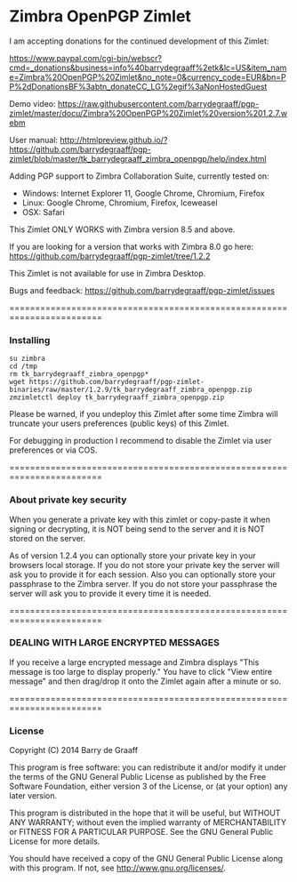 Zimbra OpenPGP Zimlet
==========

I am accepting donations for the continued development of this Zimlet:

https://www.paypal.com/cgi-bin/webscr?cmd=_donations&business=info%40barrydegraaff%2etk&lc=US&item_name=Zimbra%20OpenPGP%20Zimlet&no_note=0&currency_code=EUR&bn=PP%2dDonationsBF%3abtn_donateCC_LG%2egif%3aNonHostedGuest

Demo video: https://raw.githubusercontent.com/barrydegraaff/pgp-zimlet/master/docu/Zimbra%20OpenPGP%20Zimlet%20version%201.2.7.webm

User manual: http://htmlpreview.github.io/?https://github.com/barrydegraaff/pgp-zimlet/blob/master/tk_barrydegraaff_zimbra_openpgp/help/index.html

Adding PGP support to Zimbra Collaboration Suite, currently tested on:
- Windows: Internet Explorer 11, Google Chrome, Chromium, Firefox
- Linux: Google Chrome, Chromium, Firefox, Iceweasel
- OSX: Safari

This Zimlet ONLY WORKS with Zimbra version 8.5 and above.

If you are looking for a version that works with Zimbra 8.0 go here:
https://github.com/barrydegraaff/pgp-zimlet/tree/1.2.2

This Zimlet is not available for use in Zimbra Desktop.

Bugs and feedback: https://github.com/barrydegraaff/pgp-zimlet/issues

========================================================================

### Installing

    su zimbra
    cd /tmp
    rm tk_barrydegraaff_zimbra_openpgp*
    wget https://github.com/barrydegraaff/pgp-zimlet-binaries/raw/master/1.2.9/tk_barrydegraaff_zimbra_openpgp.zip
    zmzimletctl deploy tk_barrydegraaff_zimbra_openpgp.zip

Please be warned, if you undeploy this Zimlet after some time Zimbra will truncate your users preferences (public keys) of this Zimlet.

For debugging in production I recommend to disable the Zimlet via user preferences or via COS.

========================================================================

### About private key security

When you generate a private key with this zimlet or copy-paste it when signing or decrypting, it is NOT being send to the server and it is NOT stored on the server.

As of version 1.2.4 you can optionally store your private key in your browsers local storage. If you do not store your private key the server will ask you to provide it for each session. Also you can optionally store your passphrase to the Zimbra server. If you do not store your passphrase the server will ask you to provide it every time it is needed.

========================================================================

### DEALING WITH LARGE ENCRYPTED MESSAGES

If you receive a large encrypted message and Zimbra displays "This message is too large to display properly." 
You have to click "View entire message" and then drag/drop it onto the Zimlet again after a minute or so. 

========================================================================

### License

Copyright (C) 2014  Barry de Graaff

This program is free software: you can redistribute it and/or modify
it under the terms of the GNU General Public License as published by
the Free Software Foundation, either version 3 of the License, or
(at your option) any later version.

This program is distributed in the hope that it will be useful,
but WITHOUT ANY WARRANTY; without even the implied warranty of
MERCHANTABILITY or FITNESS FOR A PARTICULAR PURPOSE.  See the
GNU General Public License for more details.

You should have received a copy of the GNU General Public License
along with this program.  If not, see http://www.gnu.org/licenses/.
